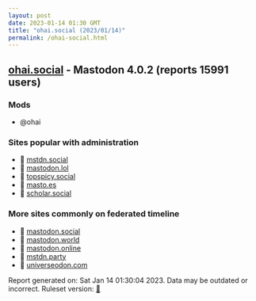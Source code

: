 ```yaml
---
layout: post
date: 2023-01-14 01:30 GMT
title: "ohai.social (2023/01/14)"
permalink: /ohai-social.html
---
```


## [ohai.social](https://ohai.social) - Mastodon 4.0.2 (reports 15991 users)

### Mods
 * @ohai

### Sites popular with administration

* 🐘 [mstdn.social](/mstdn-social.html)
* 🐘 [mastodon.lol](/mastodon-lol.html)
* 🐘 [topspicy.social](/topspicy-social.html)
* 🐘 [masto.es](/masto-es.html)
* 🐘 [scholar.social](/scholar-social.html)

### More sites commonly on federated timeline

* 🐘 [mastodon.social](/mastodon-social.html)
* 🐘 [mastodon.world](/mastodon-world.html)
* 🐘 [mastodon.online](/mastodon-online.html)
* 🐘 [mstdn.party](/mstdn-party.html)
* 🐘 [universeodon.com](/universeodon-com.html)

Report generated on: Sat Jan 14 01:30:04 2023. Data may be outdated or incorrect.
Ruleset version: [🧁](/version-cupcake)
